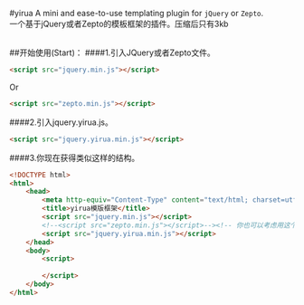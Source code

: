 #yirua
A mini and ease-to-use templating plugin for `jQuery` or `Zepto`.<br>
一个基于jQuery或者Zepto的模板框架的插件。压缩后只有3kb
<br>
<br>

##开始使用(Start)：
####1.引入JQuery或者Zepto文件。
```html
<script src="jquery.min.js"></script>
```
Or
```html
<script src="zepto.min.js"></script>
```


####2.引入jquery.yirua.js。
```html
<script src="jquery.yirua.min.js"></script>
```

####3.你现在获得类似这样的结构。
```html
<!DOCTYPE html>
<html>
	<head>
		<meta http-equiv="Content-Type" content="text/html; charset=utf-8" />
    	<title>yirua模版框架</title>
		<script src="jquery.min.js"></script>
		<!--<script src="zepto.min.js"></script>--><!-- 你也可以考虑用这个框架 -->
		<script src="jquery.yirua.min.js"></script>
	</head>
	<body>
		<script>
			
		</script>
	</body>
</html>
```